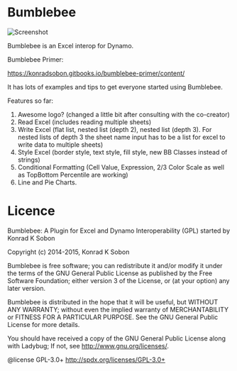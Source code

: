 Bumblebee
============

![Screenshot](http://archi-lab.net/wp-content/uploads/2016/01/bb_mainImage1.jpg)


Bumblebee is an Excel interop for Dynamo. 

Bumblebee Primer:

https://konradsobon.gitbooks.io/bumblebee-primer/content/

It has lots of examples and tips to get everyone started using Bumblebee. 

Features so far:

1. Awesome logo? (changed a little bit after consulting with the co-creator)
2. Read Excel (includes reading multiple sheets)
3. Write Excel (flat list, nested list (depth 2), nested list (depth 3). For nested lists of depth 3 the sheet name input has to be a list for excel to write data to multiple sheets)
4. Style Excel (border style, text style, fill style, new BB Classes instead of strings)
5. Conditional Formatting (Cell Value, Expression, 2/3 Color Scale as well as TopBottom Percentile are working)
6. Line and Pie Charts.

Licence
============

Bumblebee: A Plugin for Excel and Dynamo Interoperability (GPL) started by Konrad K Sobon

Copyright (c) 2014-2015, Konrad K Sobon

Bumblebee is free software; you can redistribute it and/or modify it under the terms of the GNU General Public License as published by the Free Software Foundation; either version 3 of the License, or (at your option) any later version.

Bumblebee is distributed in the hope that it will be useful, but WITHOUT ANY WARRANTY; without even the implied warranty of MERCHANTABILITY or FITNESS FOR A PARTICULAR PURPOSE. See the GNU General Public License for more details.

You should have received a copy of the GNU General Public License along with Ladybug; If not, see http://www.gnu.org/licenses/.

@license GPL-3.0+ http://spdx.org/licenses/GPL-3.0+
